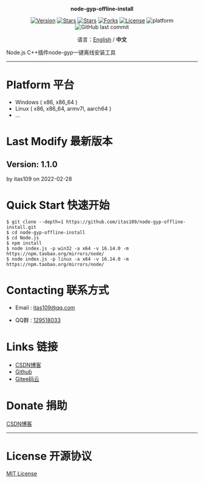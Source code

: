 <p align="center"><strong>node-gyp-offline-install</strong></p>

<p align="center">
<a href="https://github.com/itas109/node-gyp-offline-install/releases"><img alt="Version" src="https://img.shields.io/github/release/itas109/node-gyp-offline-install"/></a>
<a href="https://github.com/itas109/node-gyp-offline-install/stargazers"><img alt="Stars" src="https://img.shields.io/github/stars/itas109/node-gyp-offline-install"/></a>
<a href="https://gitee.com/itas109/node-gyp-offline-install"><img alt="Stars" src="https://gitee.com/itas109/node-gyp-offline-install/badge/star.svg?theme=dark"/></a>
<a href="https://github.com/itas109/node-gyp-offline-install/network/members"><img alt="Forks" src="https://img.shields.io/github/forks/itas109/node-gyp-offline-install"/></a>
<a href="https://github.com/itas109/node-gyp-offline-install/blob/master/LICENSE"><img alt="License" src="https://img.shields.io/badge/License-MIT-orange"/></a>
<img alt="platform" src="https://img.shields.io/badge/platform-windows%20%7C%20linux-lightgrey"/>
<img alt="GitHub last commit" src="https://img.shields.io/github/last-commit/itas109/node-gyp-offline-install">
</p>

<p align="center">
语言：<a href="README-EN.md">English</a> / <strong>中文</strong>
</p>

Node.js C++插件node-gyp一键离线安装工具 

---

# Platform 平台

- Windows ( x86, x86_64 )
- Linux ( x86, x86_64, armv7l, aarch64 )
- ...

# Last Modify 最新版本

## Version: 1.1.0

by itas109 on 2022-02-28

# Quick Start 快速开始

```
$ git clone --depth=1 https://github.com/itas109/node-gyp-offline-install.git
$ cd node-gyp-offline-install
$ cd Node.js
$ npm install
$ node index.js -p win32 -a x64 -v 16.14.0 -m https://npm.taobao.org/mirrors/node/
$ node index.js -p linux -a x64 -v 16.14.0 -m https://npm.taobao.org/mirrors/node/
```

# Contacting 联系方式

* Email : itas109@qq.com

* QQ群 : [129518033](http://shang.qq.com/wpa/qunwpa?idkey=2888fa15c4513e6bfb9347052f36e437d919b2377161862948b2a49576679fc6)

# Links 链接

* [CSDN博客](https://blog.csdn.net/itas109)
* [Github](https://github.com/itas109/node-gyp-offline-install)
* [Gitee码云](https://gitee.com/itas109/node-gyp-offline-install)

# Donate 捐助

[CSDN博客](https://blog.csdn.net/itas109)

---

# License 开源协议

[MIT License](LICENSE)